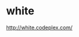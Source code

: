 <!--
id: 440611564
link: http://kevinisom.info/post/440611564/white
slug: white
date: Thu Mar 11 2010 18:40:17 GMT+1300 (NZDT)
raw: {"blog_name":"kevinisom","id":440611564,"post_url":"http://kevinisom.info/post/440611564/white","slug":"white","type":"link","date":"2010-03-11 05:40:17 GMT","timestamp":1268286017,"state":"published","format":"html","reblog_key":"5LgG0CDF","tags":[],"short_url":"http://tmblr.co/Zw68YyQGpBi","highlighted":[],"feed_item":"http://white.codeplex.com/","from_feed_id":"650234","note_count":0,"title":"white","url":"http://white.codeplex.com/","description":""}
publish: 2010-03-011
tags: 
title: white
-->


white
=====

<http://white.codeplex.com/>

